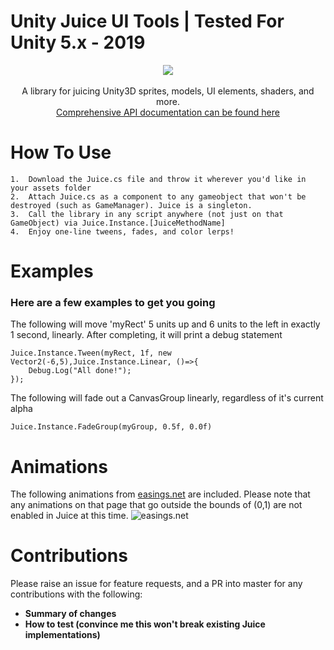 # Unity Juice UI Tools | Tested For Unity 5.x - 2019

<p align="center">
  <img src="https://puu.sh/zvGnH/b382b6c3dd.gif">
<br/><br/>
<span>A library for juicing Unity3D sprites, models, UI elements, shaders, and more.</span><br/>
<a href="https://github.com/James9074/Unity-Juice-UI/wiki/API-Reference-Docs">Comprehensive API documentation can be found here</a>
</p>

How To Use
=======

	1.  Download the Juice.cs file and throw it wherever you'd like in your assets folder
	2.  Attach Juice.cs as a component to any gameobject that won't be destroyed (such as GameManager). Juice is a singleton.
	3.  Call the library in any script anywhere (not just on that GameObject) via Juice.Instance.[JuiceMethodName]
	4.  Enjoy one-line tweens, fades, and color lerps!

Examples
=======
### Here are a few examples to get you going

The following will move 'myRect' 5 units up and 6 units to the left in exactly 1 second, linearly. After completing, it will print a debug statement

	Juice.Instance.Tween(myRect, 1f, new Vector2(-6,5),Juice.Instance.Linear, ()=>{
		Debug.Log("All done!");
	});

The following will fade out a CanvasGroup linearly, regardless of it's current alpha

	Juice.Instance.FadeGroup(myGroup, 0.5f, 0.0f)

Animations
======
The following animations from [easings.net](http://easings.net) are included. Please note that any animations on that page that go outside the bounds of (0,1) are not enabled in Juice at this time.
![easings.net](https://puu.sh/zvGP5/ec4c2b2446.png)

Contributions
=======
Please raise an issue for feature requests, and a PR into master for any contributions with the following:
* **Summary of changes**
* **How to test (convince me this won't break existing Juice implementations)**
